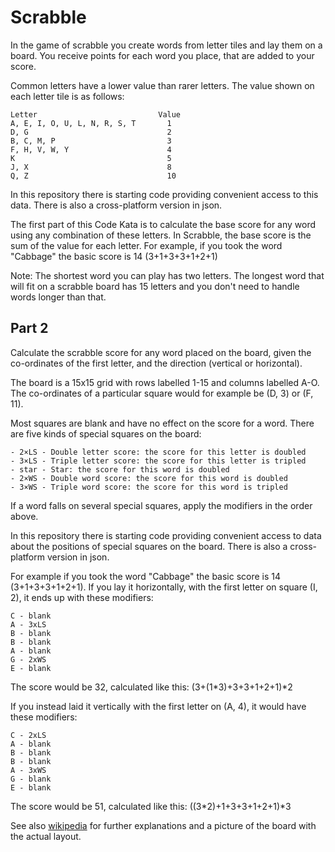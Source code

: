 Scrabble 
========

In the game of scrabble you create words from letter tiles and lay them on a board. You receive points for each word you place, that are added to your score.

Common letters have a lower value than rarer letters. The value shown on each letter tile is as follows:

    Letter                           Value
    A, E, I, O, U, L, N, R, S, T       1
    D, G                               2
    B, C, M, P                         3
    F, H, V, W, Y                      4
    K                                  5
    J, X                               8
    Q, Z                               10

In this repository there is starting code providing convenient access to this data. There is also a cross-platform version in json.

The first part of this Code Kata is to calculate the base score for any word using any combination of these letters. In Scrabble, the base score is the sum of the value for each letter. For example, if you took the word "Cabbage" the basic score is 14 (3+1+3+3+1+2+1)

Note: The shortest word you can play has two letters. The longest word that will fit on a scrabble board has 15 letters and you don't need to handle words longer than that. 

Part 2
------

Calculate the scrabble score for any word placed on the board, given the co-ordinates of the first letter, and the direction (vertical or horizontal).

The board is a 15x15 grid with rows labelled 1-15 and columns labelled A-O. The co-ordinates of a particular square would for example be (D, 3) or (F, 11). 

Most squares are blank and have no effect on the score for a word. There are five kinds of special squares on the board: 

    - 2×LS - Double letter score: the score for this letter is doubled
    - 3×LS - Triple letter score: the score for this letter is tripled
    - star - Star: the score for this word is doubled
    - 2×WS - Double word score: the score for this word is doubled
    - 3×WS - Triple word score: the score for this word is tripled

If a word falls on several special squares, apply the modifiers in the order above.

In this repository there is starting code providing convenient access to data about the positions of special squares on the board. There is also a cross-platform version in json.

For example if you took the word "Cabbage" the basic score is 14 (3+1+3+3+1+2+1). If you lay it horizontally, with the first letter on square (I, 2), it ends up with these modifiers:

    C - blank
    A - 3xLS
    B - blank
    B - blank
    A - blank
    G - 2xWS
    E - blank

The score would be 32, calculated like this: (3+(1*3)+3+3+1+2+1)*2

If you instead laid it vertically with the first letter on (A, 4), it would have these modifiers:

    C - 2xLS
    A - blank
    B - blank
    B - blank
    A - 3xWS
    G - blank
    E - blank

The score would be 51, calculated like this: ((3*2)+1+3+3+1+2+1)*3

See also [wikipedia](https://en.wikipedia.org/wiki/Scrabble) for further explanations and a picture of the board with the actual layout.



